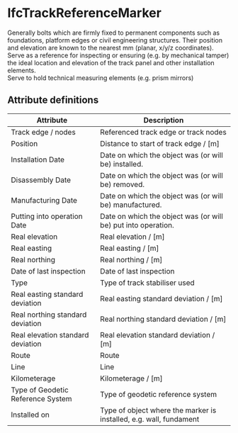 IfcTrackReferenceMarker
=======================
Generally bolts which are firmly fixed to permanent components such as
foundations, platform edges or civil engineering structures. Their position
and elevation are known to the nearest mm (planar, x/y/z coordinates).  
Serve as a reference for inspecting or ensuring (e.g. by mechanical tamper)
the ideal location and elevation of the track panel and other installation
elements.  
Serve to hold technical measuring elements (e.g. prism mirrors)


Attribute definitions
---------------------
| Attribute                         | Description                                                        |
|-----------------------------------|--------------------------------------------------------------------|
| Track edge / nodes                | Referenced track edge or track nodes                               |
| Position                          | Distance to start of track edge / [m]                              |
| Installation Date                 | Date on which the object was (or will be) installed.               |
| Disassembly Date                  | Date on which the object was (or will be) removed.                 |
| Manufacturing Date                | Date on which the object was (or will be) manufactured.            |
| Putting into operation Date       | Date on which the object was (or will be) put into operation.      |
| Real elevation                    | Real elevation / [m]                                               |
| Real easting                      | Real easting / [m]                                                 |
| Real northing                     | Real northing / [m]                                                |
| Date of last inspection           | Date of last inspection                                            |
| Type                              | Type of track stabiliser used                                      |
| Real easting standard deviation   | Real easting standard deviation / [m]                              |
| Real northing standard deviation  | Real northing standard deviation / [m]                             |
| Real elevation standard deviation | Real elevation standard deviation / [m]                            |
| Route                             | Route                                                              |
| Line                              | Line                                                               |
| Kilometerage                      | Kilometerage / [m]                                                 |
| Type of Geodetic Reference System | Type of geodetic reference system                                  |
| Installed on                      | Type of object where the marker is installed, e.g. wall, fundament |

